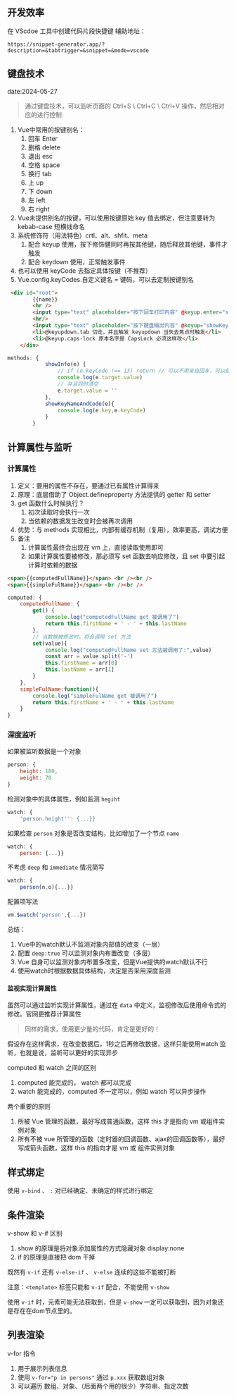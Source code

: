 ## 开发效率

在 VScdoe 工具中创建代码片段快捷键
辅助地址：
```
https://snippet-generator.app/?description=&tabtrigger=&snippet=&mode=vscode
```

## 键盘技术

date:2024-05-27

> 通过键盘技术，可以监听页面的 Ctrl+S \ Ctrl+C \ Ctrl+V 操作，然后相对应的进行控制

1. Vue中常用的按键别名：
   1. 回车 Enter
   2. 删格 delete
   3. 退出 esc
   4. 空格 space
   5. 换行 tab
   6. 上 up
   7. 下 down
   8. 左 left
   9. 右 right
2.  Vue未提供别名的按键，可以使用按键原始 key 值去绑定，但注意要转为 kebab-case 短横线命名
3.  系统修饰符（用法特色）crtl、alt、shfit、meta
    1.  配合 keyup 使用，按下修饰健同时再按其他键，随后释放其他键，事件才触发
    2.  配合 keydown 使用，正常触发事件
4.  也可以使用 keyCode 去指定具体按键（不推荐）
5.  Vue.config.keyCodes.自定义键名 = 键码，可以去定制按键别名

```html
 <div id="root">
        {{name}}
        <hr />
        <input type="text" placeholder="按下回车打印内容" @keyup.enter="showInfo"> 
        <hr/>
        <input type="text" placeholder="按下键盘输出内容" @keyup="showKeyNameAndCode"> 
        <li>@keyupdown.tab 切走，并且触发 keyupdown 当失去焦点时触发</li>
        <li>@keyup.caps-lock 原本名字是 CapsLock 必须这样改</li>
    </div>
```

```js
methods: {
            showInfo(e) {
                // if (e.keyCode !== 13) return // 可以不用亲自回车，可以使用别名
                console.log(e.target.value)
                // 并且同时清空
                e.target.value = ''
            },
            showKeyNameAndCode(e){
                console.log(e.key,e.keyCode)
            }
        }
```

## 计算属性与监听

### 计算属性

1. 定义：要用的属性不存在，要通过已有属性计算得来
2. 原理：底层借助了 Object.defineproperty 方法提供的 getter 和 setter
3. get 函数什么时候执行？
   1. 初次读取时会执行一次
   2. 当依赖的数据发生改变时会被再次调用
4. 优势：与 methods 实现相比，内部有缓存机制（复用），效率更高，调试方便
5. 备注
   1. 计算属性最终会出现在 vm 上，直接读取使用即可
   2. 如果计算属性要被修改，那必须写 set 函数去响应修改，且 set 中要引起计算时依赖的数据

```html
<span>{{computedFullName}}</span> <br /><br />
<span>{{simpleFulName}}</span> <br /><br />
```

```js
computed: {
    computedFullName: {
        get() {
            console.log("computedFullName get 被调用了")
            return this.firstName + ' - ' + this.lastName
        },
        // 当数据被修改时，将会调用 set 方法
        set(value){
            console.log("computedFullName set 方法被调用了:",value)
            const arr = value.split('-')
            this.firstName = arr[0]
            this.lastName = arr[1]
        }
    },
    simpleFulName:function(){
        console.log("simpleFulName get 被调用了")
        return this.firstName + ' - ' + this.lastName
    }
}
```

### 深度监听

如果被监听数据是一个对象

```js
person: {
    height: 180,
    weight: 70
}
```
检测对象中的具体属性，例如监测 `hegiht` 
```js
watch: {
    'person.height'': {...}}
```
如果检查 `person` 对象是否改变结构，比如增加了一个节点 `name`
```js
watch: {
    person: {...}}
```
不考虑 `deep` 和 `immediate` 情况简写
```js
watch: {
    person(n,o){...}}
```
配置项写法
```js
vm.$watch('person',{...})
```

总结：
1. Vue中的watch默认不监测对象内部值的改变（一层）
2. 配置 `deep:true` 可以监测对象内布置改变（多层）
3. Vue 自身可以监测对象内布置多改变，但是Vue提供的watch默认不行
4. 使用watch时根据数据具体结构，决定是否采用深度监测

#### 监视实现计算属性

虽然可以通过监听实现计算属性，通过在 `data` 中定义，监视修改后使用命令式的修改。官网更推荐计算属性

> 同样的需求，使用更少量的代码，肯定是更好的！

假设存在这样需求，在改变数据后，1秒之后再修改数据，这样只能使用watch 监听，也就是说，监听可以更好的实现异步

computed 和 watch 之间的区别
1. computed 能完成的， watch 都可以完成
2. watch 能完成的，computed 不一定可以，例如 watch 可以异步操作

两个重要的原则
1. 所被 Vue 管理的函数，最好写成普通函数，这样 this 才是指向  vm 或组件实例对象
2. 所有不被 vue 所管理的函数（定时器的回调函数、ajax的回调函数等），最好写成箭头函数，这样 this 的指向才是 vm 或 组件实例对象

## 样式绑定

使用 `v-bind` 、 `:` 对已经确定、未确定的样式进行绑定

## 条件渲染

v-show 和 v-if 区别
1. show 的原理是将对象添加属性的方式隐藏对象 display:none 
2. if 的原理是直接把 dom 干掉

既然有 `v-if` 还有 `v-else-if` 、 `v-else` 连续的这些不能被打断

注意：`<template>` 标签只能和 `v-if` 配合，不能使用 `v-show`

使用 `v-if` 时，元素可能无法获取到，但是 `v-show` 一定可以获取到，因为对象还是存在在dom节点里的。

## 列表渲染

v-for 指令

1. 用于展示列表信息
2. 使用 `v-for="p in persons"` 通过 `p.xxx` 获取数组对象
3. 可以遍历 数组、对象、（后面两个用的很少）字符串、指定次数


